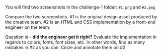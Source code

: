 You will find two screenshots in the challenge-1 folder: `#1.png` and `#2.png` 

Compare the two screenshots. #1 is the original design asset produced by the creative team. #2 is an HTML and CSS implementation by a front-end engineer on the team.

Question is - **did the engineer get it right?** Evaluate the implementation in regards to colors, fonts, font sizes, etc. In other words, find as many mistakes in #2 as you can. Circle and annotate them on #2. 